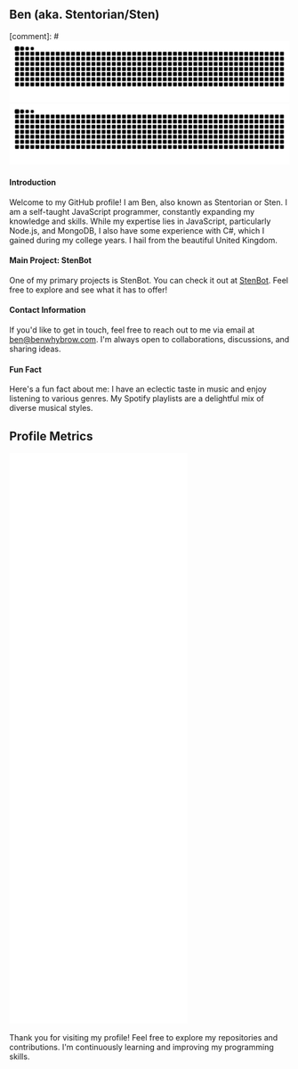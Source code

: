 ## Ben (aka. Stentorian/Sten)

[comment]: # ![Snake animation](https://github.com/bwhybrow23/bwhybrow23/raw/output/github-contribution-grid-snake.svg)
<picture>
  <source media="(prefers-color-scheme: dark)" srcset="https://github.com/bwhybrow23/bwhybrow23/raw/output/github-contribution-grid-snake-dark.svg" />
  <source media="(prefers-color-scheme: light)" srcset="https://github.com/bwhybrow23/bwhybrow23/raw/output/github-contribution-grid-snake.svg" />
  <img alt="github-snake" src="https://github.com/bwhybrow23/bwhybrow23/raw/output/github-contribution-grid-snake.svg" />
</picture>

#### Introduction
Welcome to my GitHub profile! I am Ben, also known as Stentorian or Sten. I am a self-taught JavaScript programmer, constantly expanding my knowledge and skills. While my expertise lies in JavaScript, particularly Node.js, and MongoDB, I also have some experience with C#, which I gained during my college years. I hail from the beautiful United Kingdom.

#### Main Project: StenBot
One of my primary projects is StenBot. You can check it out at [StenBot](https://sb.benwhybrow.com/). Feel free to explore and see what it has to offer!

#### Contact Information
If you'd like to get in touch, feel free to reach out to me via email at [ben@benwhybrow.com](mailto:ben@benwhybrow.com). I'm always open to collaborations, discussions, and sharing ideas.

#### Fun Fact
Here's a fun fact about me: I have an eclectic taste in music and enjoy listening to various genres. My Spotify playlists are a delightful mix of diverse musical styles.

## Profile Metrics
![Metrics](https://github.com/bwhybrow23/bwhybrow23/blob/master/github-metrics.svg)

Thank you for visiting my profile! Feel free to explore my repositories and contributions. I'm continuously learning and improving my programming skills.
